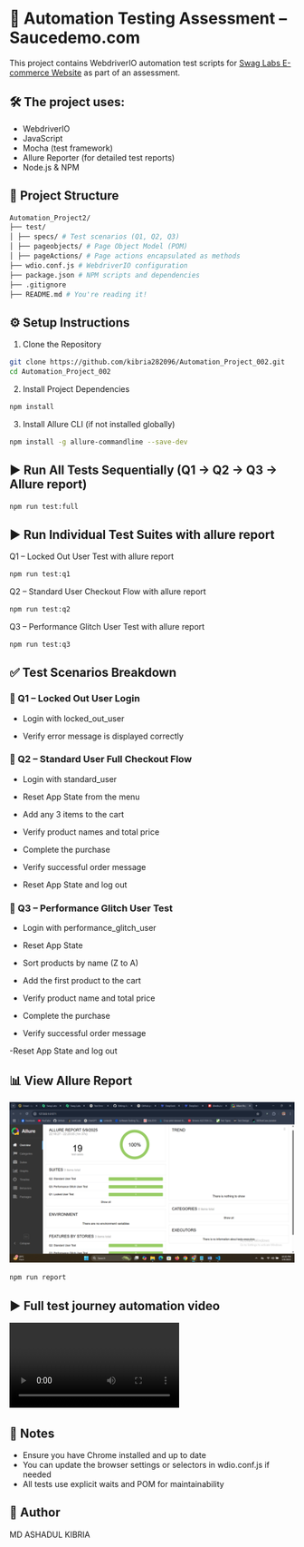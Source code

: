 # 🚀 Automation Testing Assessment – Saucedemo.com
This project contains WebdriverIO automation test scripts for [Swag Labs E-commerce Website](https://www.saucedemo.com) as part of an assessment.

## 🛠 The project uses:
- WebdriverIO
- JavaScript
- Mocha (test framework)
- Allure Reporter (for detailed test reports)
- Node.js & NPM
## 📁 Project Structure
```bash
Automation_Project2/
├── test/
│ ├── specs/ # Test scenarios (Q1, Q2, Q3)
│ ├── pageobjects/ # Page Object Model (POM)
│ ├── pageActions/ # Page actions encapsulated as methods
├── wdio.conf.js # WebdriverIO configuration
├── package.json # NPM scripts and dependencies
├── .gitignore
├── README.md # You're reading it!
```
## ⚙️ Setup Instructions
1. Clone the Repository
```bash
git clone https://github.com/kibria282096/Automation_Project_002.git
cd Automation_Project_002
```
2. Install Project Dependencies
```bash
npm install
```
3. Install Allure CLI (if not installed globally)
```bash
npm install -g allure-commandline --save-dev
```
## ▶ Run All Tests Sequentially (Q1 → Q2 → Q3 → Allure report)
```bash
npm run test:full
```
## ▶ Run Individual Test Suites with allure report
Q1 – Locked Out User Test with allure report
```bash
npm run test:q1
```
Q2 – Standard User Checkout Flow with allure report
```bash
npm run test:q2
```
Q3 – Performance Glitch User Test with allure report
```bash
npm run test:q3
```
## ✅ Test Scenarios Breakdown
### 🔹 Q1 – Locked Out User Login

- Login with locked_out_user

- Verify error message is displayed correctly

### 🔹 Q2 – Standard User Full Checkout Flow

- Login with standard_user

- Reset App State from the menu

- Add any 3 items to the cart

- Verify product names and total price

- Complete the purchase

- Verify successful order message

- Reset App State and log out

### 🔹 Q3 – Performance Glitch User Test

- Login with performance_glitch_user

- Reset App State

- Sort products by name (Z to A)

- Add the first product to the cart

- Verify product name and total price

- Complete the purchase

- Verify successful order message

-Reset App State and log out

## 📊 View Allure Report
![Allure report](assets/Allure_report.png)

```bash
npm run report
```


## ▶ Full test journey automation video
![Automation journey](assets/Full_Test_video.mp4)
## 🧾 Notes
- Ensure you have Chrome installed and up to date
- You can update the browser settings or selectors in wdio.conf.js if needed
- All tests use explicit waits and POM for maintainability
## 👤 Author
MD ASHADUL KIBRIA
